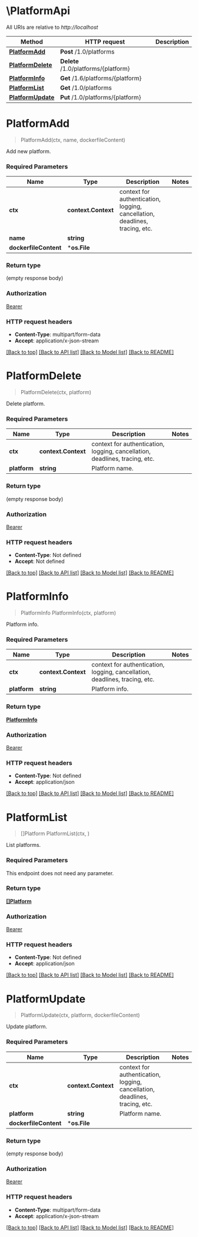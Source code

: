 # \PlatformApi

All URIs are relative to *http://localhost*

Method | HTTP request | Description
------------- | ------------- | -------------
[**PlatformAdd**](PlatformApi.md#PlatformAdd) | **Post** /1.0/platforms | 
[**PlatformDelete**](PlatformApi.md#PlatformDelete) | **Delete** /1.0/platforms/{platform} | 
[**PlatformInfo**](PlatformApi.md#PlatformInfo) | **Get** /1.6/platforms/{platform} | 
[**PlatformList**](PlatformApi.md#PlatformList) | **Get** /1.0/platforms | 
[**PlatformUpdate**](PlatformApi.md#PlatformUpdate) | **Put** /1.0/platforms/{platform} | 


# **PlatformAdd**
> PlatformAdd(ctx, name, dockerfileContent)


Add new platform.

### Required Parameters

Name | Type | Description  | Notes
------------- | ------------- | ------------- | -------------
 **ctx** | **context.Context** | context for authentication, logging, cancellation, deadlines, tracing, etc.
  **name** | **string**|  | 
  **dockerfileContent** | ***os.File**|  | 

### Return type

 (empty response body)

### Authorization

[Bearer](../README.md#Bearer)

### HTTP request headers

 - **Content-Type**: multipart/form-data
 - **Accept**: application/x-json-stream

[[Back to top]](#) [[Back to API list]](../README.md#documentation-for-api-endpoints) [[Back to Model list]](../README.md#documentation-for-models) [[Back to README]](../README.md)

# **PlatformDelete**
> PlatformDelete(ctx, platform)


Delete platform.

### Required Parameters

Name | Type | Description  | Notes
------------- | ------------- | ------------- | -------------
 **ctx** | **context.Context** | context for authentication, logging, cancellation, deadlines, tracing, etc.
  **platform** | **string**| Platform name. | 

### Return type

 (empty response body)

### Authorization

[Bearer](../README.md#Bearer)

### HTTP request headers

 - **Content-Type**: Not defined
 - **Accept**: Not defined

[[Back to top]](#) [[Back to API list]](../README.md#documentation-for-api-endpoints) [[Back to Model list]](../README.md#documentation-for-models) [[Back to README]](../README.md)

# **PlatformInfo**
> PlatformInfo PlatformInfo(ctx, platform)


Platform info.

### Required Parameters

Name | Type | Description  | Notes
------------- | ------------- | ------------- | -------------
 **ctx** | **context.Context** | context for authentication, logging, cancellation, deadlines, tracing, etc.
  **platform** | **string**| Platform info. | 

### Return type

[**PlatformInfo**](PlatformInfo.md)

### Authorization

[Bearer](../README.md#Bearer)

### HTTP request headers

 - **Content-Type**: Not defined
 - **Accept**: application/json

[[Back to top]](#) [[Back to API list]](../README.md#documentation-for-api-endpoints) [[Back to Model list]](../README.md#documentation-for-models) [[Back to README]](../README.md)

# **PlatformList**
> []Platform PlatformList(ctx, )


List platforms.

### Required Parameters
This endpoint does not need any parameter.

### Return type

[**[]Platform**](Platform.md)

### Authorization

[Bearer](../README.md#Bearer)

### HTTP request headers

 - **Content-Type**: Not defined
 - **Accept**: application/json

[[Back to top]](#) [[Back to API list]](../README.md#documentation-for-api-endpoints) [[Back to Model list]](../README.md#documentation-for-models) [[Back to README]](../README.md)

# **PlatformUpdate**
> PlatformUpdate(ctx, platform, dockerfileContent)


Update platform.

### Required Parameters

Name | Type | Description  | Notes
------------- | ------------- | ------------- | -------------
 **ctx** | **context.Context** | context for authentication, logging, cancellation, deadlines, tracing, etc.
  **platform** | **string**| Platform name. | 
  **dockerfileContent** | ***os.File**|  | 

### Return type

 (empty response body)

### Authorization

[Bearer](../README.md#Bearer)

### HTTP request headers

 - **Content-Type**: multipart/form-data
 - **Accept**: application/x-json-stream

[[Back to top]](#) [[Back to API list]](../README.md#documentation-for-api-endpoints) [[Back to Model list]](../README.md#documentation-for-models) [[Back to README]](../README.md)

